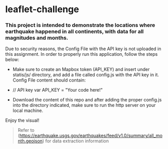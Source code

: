 # leaflet-challenge

### This project is intended to demonstrate the locations where earthquake happened in all continents, with data for all magnitudes and months.


Due to security reasons, the Config File with the API key is not uploaded in this assignment. In order to properly run this application, follow the steps below:

* Make sure to create an Mapbox token (API_KEY) and insert under statis/js/ directory, and add a file called config.js with the API key in it.
Config File content should contain:

* // API key
var API_KEY = "Your code here!"

* Download the content of this repo and after adding the proper config.js into the directory indicated, make sure to run the http server on your local machine.

Enjoy the visual!

> Refer to (https://earthquake.usgs.gov/earthquakes/feed/v1.0/summary/all_month.geojson) for data extraction information
